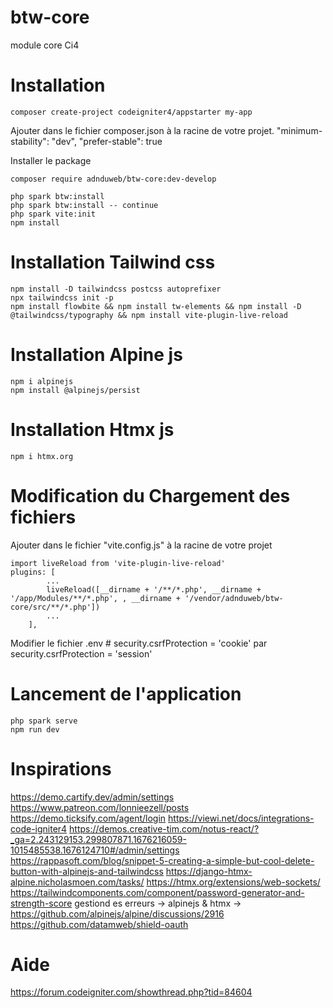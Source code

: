 # btw-core
module core Ci4

# Installation

    composer create-project codeigniter4/appstarter my-app

Ajouter dans le fichier composer.json à la racine de votre projet.
    "minimum-stability": "dev",
    "prefer-stable": true

Installer le package

    composer require adnduweb/btw-core:dev-develop

    php spark btw:install
    php spark btw:install -- continue
    php spark vite:init
    npm install

# Installation Tailwind css
    npm install -D tailwindcss postcss autoprefixer
    npx tailwindcss init -p
    npm install flowbite && npm install tw-elements && npm install -D @tailwindcss/typography && npm install vite-plugin-live-reload 

# Installation Alpine js
    npm i alpinejs
    npm install @alpinejs/persist

# Installation Htmx js
    npm i htmx.org

# Modification du Chargement des fichiers
Ajouter dans le fichier "vite.config.js" à la racine de votre projet

    import liveReload from 'vite-plugin-live-reload'
    plugins: [
            ...
			liveReload([__dirname + '/**/*.php', __dirname + '/app/Modules/**/*.php', , __dirname + '/vendor/adnduweb/btw-core/src/**/*.php'])
            ...
		],
Modifier le fichier .env 
    # security.csrfProtection = 'cookie' par security.csrfProtection = 'session'

# Lancement de l'application
    php spark serve
    npm run dev


# Inspirations
https://demo.cartify.dev/admin/settings
https://www.patreon.com/lonnieezell/posts
https://demo.ticksify.com/agent/login
https://viewi.net/docs/integrations-code-igniter4
https://demos.creative-tim.com/notus-react/?_ga=2.243129153.299807871.1676216059-1015485538.1676124710#/admin/settings
https://rappasoft.com/blog/snippet-5-creating-a-simple-but-cool-delete-button-with-alpinejs-and-tailwindcss
https://django-htmx-alpine.nicholasmoen.com/tasks/
https://htmx.org/extensions/web-sockets/
https://tailwindcomponents.com/component/password-generator-and-strength-score
gestiond es erreurs -> alpinejs & htmx -> https://github.com/alpinejs/alpine/discussions/2916
https://github.com/datamweb/shield-oauth

# Aide
https://forum.codeigniter.com/showthread.php?tid=84604